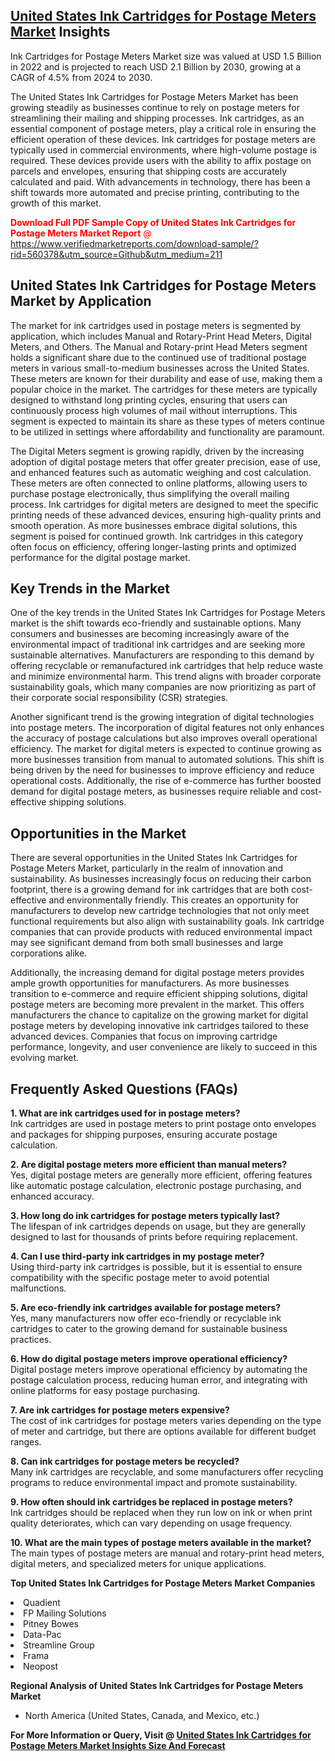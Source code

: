 <h2><a href="https://www.verifiedmarketreports.com/download-sample/?rid=560378&amp;utm_source=Github&amp;utm_medium=211" target="_blank">United States Ink Cartridges for Postage Meters Market</a> Insights</h2><p>Ink Cartridges for Postage Meters Market size was valued at USD 1.5 Billion in 2022 and is projected to reach USD 2.1 Billion by 2030, growing at a CAGR of 4.5% from 2024 to 2030.</p><p><p>The United States Ink Cartridges for Postage Meters Market has been growing steadily as businesses continue to rely on postage meters for streamlining their mailing and shipping processes. Ink cartridges, as an essential component of postage meters, play a critical role in ensuring the efficient operation of these devices. Ink cartridges for postage meters are typically used in commercial environments, where high-volume postage is required. These devices provide users with the ability to affix postage on parcels and envelopes, ensuring that shipping costs are accurately calculated and paid. With advancements in technology, there has been a shift towards more automated and precise printing, contributing to the growth of this market. <p><span class=""><span style="color: #ff0000;"><strong>Download Full PDF Sample Copy of United States Ink Cartridges for Postage Meters Market Report</strong> @ </span><a href="https://www.verifiedmarketreports.com/download-sample/?rid=560378&amp;utm_source=Github&amp;utm_medium=211" target="_blank">https://www.verifiedmarketreports.com/download-sample/?rid=560378&amp;utm_source=Github&amp;utm_medium=211</a></span></p></p><h2>United States Ink Cartridges for Postage Meters Market by Application</h2><p>The market for ink cartridges used in postage meters is segmented by application, which includes Manual and Rotary-Print Head Meters, Digital Meters, and Others. The Manual and Rotary-print Head Meters segment holds a significant share due to the continued use of traditional postage meters in various small-to-medium businesses across the United States. These meters are known for their durability and ease of use, making them a popular choice in the market. The cartridges for these meters are typically designed to withstand long printing cycles, ensuring that users can continuously process high volumes of mail without interruptions. This segment is expected to maintain its share as these types of meters continue to be utilized in settings where affordability and functionality are paramount.<p>The Digital Meters segment is growing rapidly, driven by the increasing adoption of digital postage meters that offer greater precision, ease of use, and enhanced features such as automatic weighing and cost calculation. These meters are often connected to online platforms, allowing users to purchase postage electronically, thus simplifying the overall mailing process. Ink cartridges for digital meters are designed to meet the specific printing needs of these advanced devices, ensuring high-quality prints and smooth operation. As more businesses embrace digital solutions, this segment is poised for continued growth. Ink cartridges in this category often focus on efficiency, offering longer-lasting prints and optimized performance for the digital postage market.</p><h2>Key Trends in the Market</h2><p>One of the key trends in the United States Ink Cartridges for Postage Meters market is the shift towards eco-friendly and sustainable options. Many consumers and businesses are becoming increasingly aware of the environmental impact of traditional ink cartridges and are seeking more sustainable alternatives. Manufacturers are responding to this demand by offering recyclable or remanufactured ink cartridges that help reduce waste and minimize environmental harm. This trend aligns with broader corporate sustainability goals, which many companies are now prioritizing as part of their corporate social responsibility (CSR) strategies.</p><p>Another significant trend is the growing integration of digital technologies into postage meters. The incorporation of digital features not only enhances the accuracy of postage calculations but also improves overall operational efficiency. The market for digital meters is expected to continue growing as more businesses transition from manual to automated solutions. This shift is being driven by the need for businesses to improve efficiency and reduce operational costs. Additionally, the rise of e-commerce has further boosted demand for digital postage meters, as businesses require reliable and cost-effective shipping solutions.</p><h2>Opportunities in the Market</h2><p>There are several opportunities in the United States Ink Cartridges for Postage Meters Market, particularly in the realm of innovation and sustainability. As businesses increasingly focus on reducing their carbon footprint, there is a growing demand for ink cartridges that are both cost-effective and environmentally friendly. This creates an opportunity for manufacturers to develop new cartridge technologies that not only meet functional requirements but also align with sustainability goals. Ink cartridge companies that can provide products with reduced environmental impact may see significant demand from both small businesses and large corporations alike.</p><p>Additionally, the increasing demand for digital postage meters provides ample growth opportunities for manufacturers. As more businesses transition to e-commerce and require efficient shipping solutions, digital postage meters are becoming more prevalent in the market. This offers manufacturers the chance to capitalize on the growing market for digital postage meters by developing innovative ink cartridges tailored to these advanced devices. Companies that focus on improving cartridge performance, longevity, and user convenience are likely to succeed in this evolving market.</p><h2>Frequently Asked Questions (FAQs)</h2><p><strong>1. What are ink cartridges used for in postage meters?</strong><br>Ink cartridges are used in postage meters to print postage onto envelopes and packages for shipping purposes, ensuring accurate postage calculation.</p><p><strong>2. Are digital postage meters more efficient than manual meters?</strong><br>Yes, digital postage meters are generally more efficient, offering features like automatic postage calculation, electronic postage purchasing, and enhanced accuracy.</p><p><strong>3. How long do ink cartridges for postage meters typically last?</strong><br>The lifespan of ink cartridges depends on usage, but they are generally designed to last for thousands of prints before requiring replacement.</p><p><strong>4. Can I use third-party ink cartridges in my postage meter?</strong><br>Using third-party ink cartridges is possible, but it is essential to ensure compatibility with the specific postage meter to avoid potential malfunctions.</p><p><strong>5. Are eco-friendly ink cartridges available for postage meters?</strong><br>Yes, many manufacturers now offer eco-friendly or recyclable ink cartridges to cater to the growing demand for sustainable business practices.</p><p><strong>6. How do digital postage meters improve operational efficiency?</strong><br>Digital postage meters improve operational efficiency by automating the postage calculation process, reducing human error, and integrating with online platforms for easy postage purchasing.</p><p><strong>7. Are ink cartridges for postage meters expensive?</strong><br>The cost of ink cartridges for postage meters varies depending on the type of meter and cartridge, but there are options available for different budget ranges.</p><p><strong>8. Can ink cartridges for postage meters be recycled?</strong><br>Many ink cartridges are recyclable, and some manufacturers offer recycling programs to reduce environmental impact and promote sustainability.</p><p><strong>9. How often should ink cartridges be replaced in postage meters?</strong><br>Ink cartridges should be replaced when they run low on ink or when print quality deteriorates, which can vary depending on usage frequency.</p><p><strong>10. What are the main types of postage meters available in the market?</strong><br>The main types of postage meters are manual and rotary-print head meters, digital meters, and specialized meters for unique applications.</p></p><p><strong>Top United States Ink Cartridges for Postage Meters Market Companies</strong></p><div data-test-id=""><p><li>Quadient</li><li> FP Mailing Solutions</li><li> Pitney Bowes</li><li> Data-Pac</li><li> Streamline Group</li><li> Frama</li><li> Neopost</li></p><div><strong>Regional Analysis of&nbsp;United States Ink Cartridges for Postage Meters Market</strong></div><ul><li dir="ltr"><p dir="ltr">North America&nbsp;(United States, Canada, and Mexico, etc.)</p></li></ul><p><strong>For More Information or Query, Visit @&nbsp;</strong><strong><a href="https://www.verifiedmarketreports.com/product/ink-cartridges-for-postage-meters-market-size-and-forecast/?utm_source=Github&amp;utm_medium=211" target="_blank">United States Ink Cartridges for Postage Meters Market Insights Size And Forecast</a></strong></p></div>
